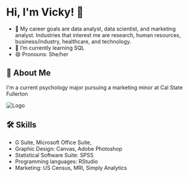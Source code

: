 # Hi, I'm Vicky! 👋

- 👀 My career goals are data analyst, data scientist, and marketing analyst. Industries that interest me are research, human resources, business/industry, healthcare, and technology.
- 🌱 I’m currently learning SQL
- 😄 Pronouns: She/her

## 🚀 About Me
I'm a current psychology major pursuing a marketing minor at Cal State Fullerton


![Logo](https://github-readme-stats.vercel.app/api?username=VickyHoang902)

## 🛠 Skills
- G Suite, Microsoft Office Suite, 
- Graphic Design: Canvas, Adobe Photoshop
- Statistical Software Suite: SPSS
- Programming languages: RStudio
- Marketing: US Census, MRI, Simply Analytics


<!---
vickyhoang902/vickyhoang902 is a ✨ special ✨ repository because its `README.md` (this file) appears on your GitHub profile.
You can click the Preview link to take a look at your changes.
--->
